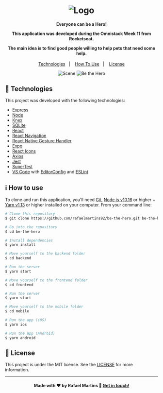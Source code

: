 <h1 align="center">
    <img alt="Logo" src="https://ik.imagekit.io/rafaelmartins/logo_3x_DQQYyjOj2.png" />
    <br>
</h1>

<h4 align="center">
  <p>Everyone can be a Hero!</p>
  
  <p>This application was developed during the Omnistack Week 11 from Rocketseat.</p>

  <p>The main idea is to find good people willing to help pets that need some help.</p>
</h4>


<p align="center">
  <a href="#rocket-technologies">Technologies</a>&nbsp;&nbsp;&nbsp;|&nbsp;&nbsp;&nbsp;
  <a href="#information_source-how-to-use">How To Use</a>&nbsp;&nbsp;&nbsp;|&nbsp;&nbsp;&nbsp;
  <a href="#memo-license">License</a>
</p>

<p align="center">
  <img alt="Scene" src="https://ik.imagekit.io/rafaelmartins/Portfolio/portfolio-scene---be-the-hero_2x_DyrV4TvR0.png">
  <img alt="Be the Hero" src="https://ik.imagekit.io/rafaelmartins/be-the-hero_wjPMskfFB.gif">

</p>

## :rocket: Technologies

This project was developed with the following technologies:

-  [Express](https://expressjs.com/pt-br/)
-  [Node](https://nodejs.org/en/docs/)
-  [Knex](http://knexjs.org/)
-  [SQLite](https://www.sqlite.org/version3.html)
-  [React](https://reactjs.org/docs/getting-started.html)
-  [React Navigation](https://reactnavigation.org/)
-  [React Native Gesture Handler](https://kmagiera.github.io/react-native-gesture-handler/)
-  [Expo](https://docs.expo.io/)
-  [React Icons](https://react-icons.github.io/react-icons/)
-  [Axios](https://github.com/axios/axios)
-  [Jest](https://jestjs.io/docs/en/getting-started.html)
-  [SuperTest](https://github.com/visionmedia/supertest)
-  [VS Code][vc] with [EditorConfig][vceditconfig] and [ESLint][vceslint]

## :information_source: How to use

To clone and run this application, you'll need [Git](https://git-scm.com), [Node.js v10.16][nodejs] or higher + [Yarn v1.13][yarn] or higher installed on your computer. From your command line:

```bash
# Clone this repository
$ git clone https://github.com/rafaelmartins92/be-the-hero.git be-the-hero

# Go into the repository
$ cd be-the-hero

# Install dependencies
$ yarn install

# Move yourself to the backend folder
$ cd backend

# Run the server
$ yarn start

# Move yourself to the frontend folder
$ cd frontend

# Run the server
$ yarn start

# Move yourself to the mobile folder
$ cd mobile

# Run the app (iOS)
$ yarn ios

# Run the app (Android)
$ yarn android
```

## :memo: License
This project is under the MIT license. See the [LICENSE](https://github.com/rafaelmartins92/be-the-hero/blob/master/LICENSE) for more information.

---

<h4 align="center">
    Made with ♥ by Rafael Martins 👋 <a href="https://www.linkedin.com/in/rafael-martins92/" target="_blank">Get in touch!</a>
</h4>

[nodejs]: https://nodejs.org/
[yarn]: https://yarnpkg.com/
[vc]: https://code.visualstudio.com/
[vceditconfig]: https://marketplace.visualstudio.com/items?itemName=EditorConfig.EditorConfig
[vceslint]: https://marketplace.visualstudio.com/items?itemName=dbaeumer.vscode-eslint
